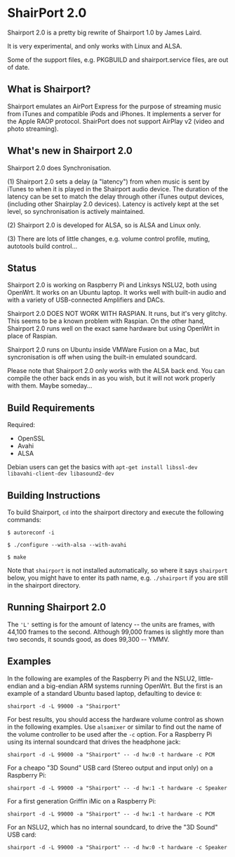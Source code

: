 ShairPort 2.0
=============

Shairport 2.0 is a pretty big rewrite of Shairport 1.0 by James Laird.

It is very experimental, and only works with Linux and ALSA.

Some of the support files, e.g. PKGBUILD and shairport.service files, are out of date.

What is Shairport?
----------
Shairport emulates an AirPort Express for the purpose of streaming music from iTunes and compatible iPods and iPhones. It implements a server for the Apple RAOP protocol.
ShairPort does not support AirPlay v2 (video and photo streaming).

What's new in Shairport 2.0
---------------------------
Shairport 2.0 does Synchronisation.

(1) Shairport 2.0 sets a delay (a "latency") from when music is sent by iTunes to when it is played in the Shairport audio device. The duration of the latency can be set to match the delay through other iTunes output devices, (including other Shairplay 2.0 devices). Latency is actively kept at the set level, so synchronisation is actively maintained.

(2) Shairport 2.0 is developed for ALSA, so is ALSA and Linux only.

(3) There are lots of little changes, e.g. volume control profile, muting, autotools build control...

Status
------
Shairport 2.0 is working on Raspberry Pi and Linksys NSLU2, both using OpenWrt. It works on an Ubuntu laptop. It works well with built-in audio and with a variety of USB-connected Amplifiers and DACs.

Shairport 2.0 DOES NOT WORK WITH RASPIAN. It runs, but it's very glitchy. This seems to be a known problem with Raspian. On the other hand, Shairport 2.0 runs well on the exact same hardware but using OpenWrt in place of Raspian.

Shairport 2.0 runs on Ubuntu inside VMWare Fusion on a Mac, but syncronisation is off when using the built-in emulated soundcard.

Please note that Shairport 2.0 only works with the ALSA back end. You can compile the other back ends in as you wish, but it will not work properly with them. Maybe someday...

Build Requirements
------------------
Required:
* OpenSSL
* Avahi
* ALSA

Debian users can get the basics with
`apt-get install libssl-dev libavahi-client-dev libasound2-dev`

Building Instructions
---------------------
To build Shairport, `cd` into the shairport directory and execute the following commands:

`$ autoreconf -i`

`$ ./configure --with-alsa --with-avahi`

`$ make`

Note that `shairport` is not installed automatically, so where it says `shairport` below, you might have to enter its path name, e.g. `./shairport` if you are still in the shairport directory.


Running Shairport 2.0
---------------------
The `'L'` setting is for the amount of latency -- the units are frames, with 44,100 frames to the second. Although 99,000 frames  is slightly more than two seconds, it sounds good, as does 99,300 -- YMMV.

Examples
--------
In the following are examples of the Raspberry Pi and the NSLU2, little-endian and a big-endian ARM systems running OpenWrt. But the first is an example of a standard Ubuntu based laptop, defaulting to device `0`:

`shairport -d -L 99000 -a "Shairport"`

For best results, you should access the hardware volume control as shown in the following examples. Use `alsamixer` or similar to find out the name of the volume controller to be used after the `-c` option. For a Raspberry Pi using its internal soundcard that drives the headphone jack:

`shairport -d -L 99000 -a "Shairport" -- -d hw:0 -t hardware -c PCM`

For a cheapo "3D Sound" USB card (Stereo output and input only) on a Raspberry Pi:

`shairport -d -L 99000 -a "Shairport" -- -d hw:1 -t hardware -c Speaker`

For a first generation Griffin iMic on a Raspberry Pi:

`shairport -d -L 99000 -a "Shairport" -- -d hw:1 -t hardware -c PCM`

For an NSLU2, which has no internal soundcard, to drive the "3D Sound" USB card:

`shairport -d -L 99000 -a "Shairport" -- -d hw:0 -t hardware -c Speaker`

